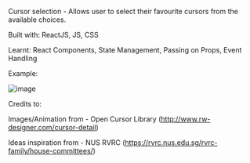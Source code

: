 Cursor selection - Allows user to select their favourite cursors from the available choices.

Built with: ReactJS, JS, CSS

Learnt:
React Components, State Management, Passing on Props, Event Handling

Example:

![image](https://github.com/Fastumkj/cursorselection/assets/95695039/3492db6a-f670-4489-aa3a-78f694cc89fc)

Credits to:

Images/Animation from - Open Cursor Library (http://www.rw-designer.com/cursor-detail)

Ideas inspiration from - NUS RVRC (https://rvrc.nus.edu.sg/rvrc-family/house-committees/)
